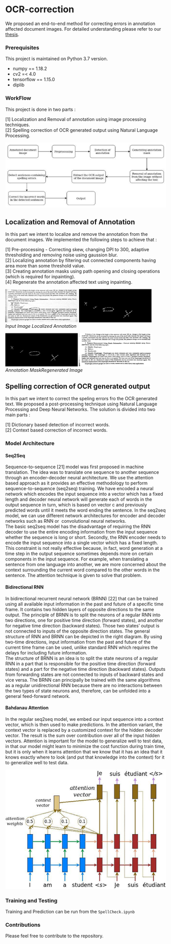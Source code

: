 # OCR-correction
We proposed an end-to-end method for correcting errors in annotation affected document images. For detailed understanding please refer to our [thesis](Thesis.pdf).


### Prerequisites

This project is maintained on Python 3.7 version.

  - numpy == 1.18.2
  - cv2 =< 4.0 
  - tensorflow == 1.15.0
  - diplib


### WorkFlow

This project is done in two parts :                                                                                                            
                                                                                                                                                             
[1] Localization and Removal of annotation using image processing techniques.                    
[2] Spelling correction of OCR generated output using Natural Language Processing.     

<p align="center"> <img src="workflow.jpg"/> </p>


## Localization and Removal of Annotation

In this part we intent to localize and remove the annotation from the document images. We implemented the following steps to achieve that :      
                
[1] Pre-processing - Correcting skew, changing DPI to 300, adaptive thresholding and removing noise using gaussion blur.        
[2] Localizing annotation by filtering out connected components having area more than some threshold value.         
[3] Creating annotation masks using path opening and closing operations (which is required for inpainting).       
[4] Regenerate the annotation affected text using inpainting.
                                                                                                                                                                         
                                                                                                                                                                                                   
                                                                                                                                                                                                   
                                                                                                                                                           
                                                                                                                                                                                                                                                                                                                                             
<p align="left"> <img src="input-image.jpg" width="45%" height="50%"/> <img src="localized-annotaion.jpg" width="45%" height="50%"/> <br> <em>Input Image                                               Localized Annotation                                       </em><span class="tab"> </p>                                                                                                                            
                                                                                                                                                               
<p align="left"> <img src="annotation-mask.jpg" width="45%" height="50%"/> <img src="regenerated-image.png" width="45%" height="50%"/> <br> <em>Annotation Mask</em><em>Regenerated Image</em> </p>
                                                                                                                                                          
                                                                                                                                                            
                                                                                                                                                            

## Spelling correction of OCR generated output
                                                                                                                                  
In this part we intent to correct the speling errors fro the OCR generated text. We proposed a post-processing technique using Natural Language
Processing and Deep Neural Networks. The solution is divided into two main parts :                                                             
                                                                                                                                               
[1] Dictionary based detection of incorrect words.                                                                                                
[2] Context based correction of incorrect words.                                                                                                    


### Model Architecture                                                                                                                                     
#### Seq2Seq
                                                                                                                              
Sequence-to-sequence [21] model was first proposed in machine translation. The idea was to translate one sequence to another sequence through an encoder-decoder neural architecture. We use the attention based approach as it provides an effective methodology to perform sequence-to-sequence (seq2seq) training. We have encoded a neural network which encodes the input sequence into a vector which has a fixed length and decoder neural network will generate each of words in the output sequence in turn, which is based on vector c and previously predicted words until it meets the word ending the sentence. In the seq2seq model, we can use different network architectures for encoder and decoder networks such as RNN or ​ convolutional neural networks.                                                         
The basic seq2seq model has the disadvantage of requiring the RNN decoder to use the entire encoding information from the input sequence whether the sequence is long or short. Secondly, the RNN encoder needs to encode the input sequence into a single vector which has a fixed   length. This constraint is not really effective because, in fact, word generation at a time step in the output sequence sometimes depends more on certain components in the input sequence. For example, when translating a sentence from one language into another, we are more concerned about the context surrounding the current word compared to the other words in the sentence. The attention technique is given to solve that problem.                                                                                               

                                                                                                                                                       
#### Bidirectional RNN 
                                                                                                                                            
In bidirectional recurrent neural network (BRNN) [22] that can be trained using all available input information in the past and future of a specific time frame. It contains two hidden layers of opposite directions to the same output. The principle of BRNN is to split the neurons of a regular RNN into two directions, one for positive time direction (forward states), and another for negative time direction (backward states). Those two states’ output is not connected to inputs of the opposite direction states. The general structure of RNN and BRNN can be depicted in the right diagram. By using two-time directions, input information from the past and future of the current time frame can be used, unlike standard RNN which requires the delays for including
future information.                                                                                                                                     
The structure of BRNN is an idea is to split the state neurons of a regular RNN in a part that is responsible for the positive time direction (forward states) and a part for the negative time direction (backward states). Outputs from forwarding states are not connected to inputs of backward states and vice versa. The BRNN can principally be trained with the same algorithms as a regular unidirectional RNN because there are no interactions between the two types of state
neurons and, therefore, can be unfolded into a general feed-forward network.                                                                                     


                                                                                                                                                                
#### Bahdanau Attention 
                                                                                                                                                             
In the regular seq2seq model, we embed our input sequence into a context vector, which is then used to make predictions. In the attention variant, the context vector is replaced by a customized context for the hidden decoder vector. The result is the sum over contribution over all of the input hidden vectors. Attention  is important for the model to generalize well to test data, in that our model might learn to minimize the cost function during train time, but it is only when it learns attention that we know that it has an idea that it knows exactly where to look (and put that knowledge into the context) for it to generalize well to test
data.    
                                                                                                                                                                
<p align="center"> <img src="attention_mechanism.jpg"/> </p>                                                                                                        
                                                                                                                                                                    
                                                                                                                                                                    
                                                                                                                                                                   
 ### Training and Testing
                                                                                                                                                                
 Training and Prediction can be run from the `SpellCheck.ipynb`
 
 ### Contributions                                                                                                                                
                                                                                                                                              
 Please feel free to contribute to the repository.
                                                                                                                                                               




